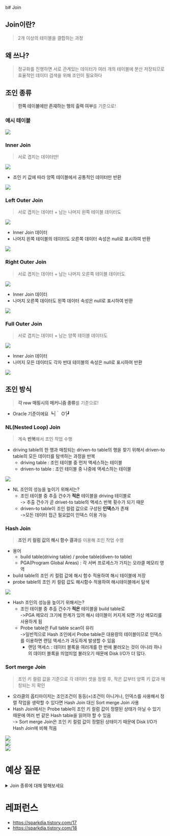 b# Join

## Join이란?

> 2개 이상의 테이블을 결합하는 과정

## 왜 쓰나?

> 정규화를 진행하면 서로 관계있는 데이터가 여러 개의 테이블에 분산 저장되므로 효율적인 데이터 검색을 위해 조인이 필요하다

## 조인 종류

> **한쪽 테이블에만 존재하는 행의 출력 여부**를 기준으로!

### 예시 테이블

![](./images/db_join_table.png)

### Inner Join

> 서로 겹치는 데이터만!

![](./images/db_inner_join_diagram.png)
<br/>

-   조인 키 값에 따라 양쪽 테이블에서 공통적인 데이터만 반환

![](./images/db_inner_join_table.png)

### Left Outer Join

> 서로 겹치는 데이터 + 남는 나머지 왼쪽 테이블 데이터도

![](./images/db_left_outer_join_diagram.png)
<br/>

-   Inner Join 데이터
-   나머지 왼쪽 테이블의 데이터도 오른쪽 데이터 속성은 null로 표시하여 반환

![](./images/db_left_outer_join_table.png)

### Right Outer Join

> 서로 겹치는 데이터 + 남는 나머지 오른쪽 테이블 데이터도

![](./images/db_right_outer_join_diagram.png)
<br/>

-   Inner Join 데이터
-   나머지 오른쪽 데이터도 왼쪽 데이터 속성은 null로 표시하여 반환

![](./images/db_right_outer_join_table.png)

### Full Outer Join

> 서로 겹치는 데이터 + 남는 양쪽 테이블 데이터도

![](./images/db_full_outer_join_diagram.png)
<br/>

-   Inner Join 데이터
-   나머지 모든 데이터도 각자 반대 테이블의 속성은 null로 표시하여 반환

![](./images/db_full_outer_join_table.png)

## 조인 방식

> **각 row 매핑시의 메커니즘 종류**를 기준으로!

-   Oracle 기준이에요 ┗|｀ O′|┛

### NL(Nested Loop) Join

> 계속 **반복**해서 조인 작업 수행

-   driving table의 한 행과 매칭되는 driven-to table의 행을 찾기 위해서 driven-to table의 모든 데이터를 탐색하는 과정을 반복
    -   driving table : 조인 테이블 중 먼저 액세스하는 테이블
    -   driven-to table : 조인 테이블 중 나중에 액세스하는 테이블

![](./images/db_nl_join.png)<br/>

-   NL 조인의 성능을 높이기 위해서는?
    -   조인 테이블 중 추출 건수가 **적은** 테이블을 driving 테이블로<br/>-> 추출 건수가 곧 drivet-to table의 액세스 반복 횟수가 되기 때문
    -   driven-to table이 조인 컬럼 값으로 구성된 **인덱스**가 존재<br/>->모든 데이터 접근 필요없이 인덱스 이용 가능

### Hash Join

> **조인 키 컬럼 값의 해시 함수 결과**를 이용해 조인 작업 수행

-   용어
    -   build table(driving table) / probe table(diven-to table)
    -   PGA(Program Global Areas) : 각 서버 프로세스가 가지는 오라클 메모리 영역
-   build table의 조인 키 컬럼 값에 해시 함수 적용하여 해시 테이블에 저장
-   probe table의 조인 키 컬럼 값도 해시함수 적용하여 해시테이블에서 탐색

![](./images/db_hash_join.png)<br/>

-   Hash 조인의 성능을 높이기 위해서는?
    -   조인 테이블 중 추출 건수가 **적은** 테이블을 build table로<br/>->PGA 메모리 크기에 한계가 있어 해시 테이블이 커지게 되면 가상 메모리를 사용하게 됨
    -   Probe table은 Full table scan이 유리<br/>->일반적으로 Hash 조인에서 Probe table은 대용량의 테이블이므로 인덱스를 이용하면 랜덤 액세스가 과도하게 발생할 수 있음
        -   랜덤 액세스 : 데이터 블록을 여러개를 한 번에 불러오는 것이 아니라 하나의 데이터 블록을 띄엄띄엄 불러오기 때문에 Disk I/O가 더 많다.

### Sort merge Join

> 조인 키 컬럼 값을 기준으로 각 데이터 셋을 정렬 후, 작은 값부터 양쪽 키 값과 매칭되는 지 확인

-   오라클의 옵티마이저는 조인조건이 동등(=)조건이 아니거나, 인덱스를 사용해서 정렬 작업을 생략할 수 있다면 Hash Join 대신 Sort merge Join 사용
-   Hash Join에서는 Probe table이 조인 키 컬럼 값이 정렬된 상태가 아닐 수 있기 때문에 여러 번 같은 Hash table을 읽어야 할 수 있음 <br/>-> Sort merge Join은 조인 키 컬럼 값이 정렬된 상태이기 때문에 Disk I/O가 Hash Join에 비해 적음

![](./images/db_sortmerge_join1.png)
<br/>
![](./images/db_sortmerge_join2.png)
<br/>
![](./images/db_sortmerge_join3.png)

# 예상 질문

<details>
<summary>
Join 종류에 대해 말해보세요</summary>
<div markdown="1">
<b>Inner, Left Outer, Right Outer, Full Outer Join이 있어요</b> .______.
</div>
</details>

# 레퍼런스

-   https://sparkdia.tistory.com/17
-   https://sparkdia.tistory.com/18
